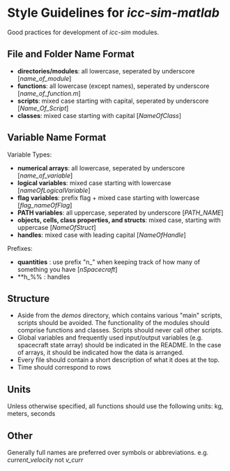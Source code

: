 # Style Guidelines for *icc-sim-matlab*
Good practices for development of *icc-sim* modules. 
 
## File and Folder Name Format
- __directories/modules__: all lowercase, seperated by underscore [*name_of_module*]
- __functions__: all lowercase (except names), seperated by underscore [*name_of_function.m*]
- __scripts__: mixed case starting with capital, seperated by underscore [*Name_Of_Script*] 
- __classes__: mixed case starting with capital [*NameOfClass*]

## Variable Name Format 
Variable Types:
- __numerical arrays__: all lowercase, seperated by underscore [*name_of_variable*]
- __logical variables__: mixed case starting with lowercase [*nameOfLogicalVariable*]
- __flag variables__: prefix flag + mixed case starting with lowercase [*flag_nameOfFlag*]
- __PATH variables__: all uppercase, seperated by underscore [*PATH_NAME*]
- __objects, cells, class properties, and structs__: mixed case, starting with uppercase [*NameOfStruct*]
- __handles__: mixed case with leading capital [*NameOfHandle*]

Prefixes: 
- __quantities__ : use prefix "n_" when keeping track of how many of something you have  [*nSpacecraft*]
- **h_%% : handles 

## Structure 
- Aside from the *demos* directory, which contains various "main" scripts, scripts should be avoided. The functionality of the modules should comprise functions and classes. Scripts should never call other scripts.
- Global variables and frequently used input/output variables (e.g. spacecraft state array) should be indicated in the README. In the case of arrays, it should be indicated how the data is arranged. 
- Every file should contain a short description of what it does at the top.  
- Time should correspond to rows

## Units 
Unless otherwise specified, all functions should use the following units: kg, meters, seconds

## Other 
Generally full names are preferred over symbols or abbreviations. e.g. *current_velocity* not *v_curr*